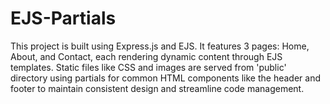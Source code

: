 # EJS-Partials
This project is built using Express.js and EJS. It features 3 pages: Home, About, and Contact, each rendering dynamic content through EJS templates. Static files like CSS and images are served from 'public' directory using partials for common HTML components like the header and footer to maintain consistent design and streamline code management.
